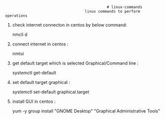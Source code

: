                                                   # linux-commands
                                        linux commands to perform operations 

1. check internet connecton in centos by below command:

   nmcli d
   
2. connect internet in centos :

   nmtui
   
3. get default target which is selected Graphical/Command line :

   systemctl get-default
   
4. set default target graphical :

   systemctl set-default graphical.target
   
5. install GUI in centos :

   yum -y group install "GNOME Desktop" "Graphical Administrative Tools"
  

   
